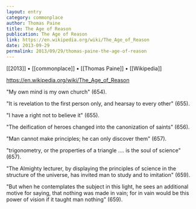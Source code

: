 ```yaml
---
layout: entry
category: commonplace
author: Thomas Paine
title: The Age of Reason
publication: The Age of Reason
link: https://en.wikipedia.org/wiki/The_Age_of_Reason
date: 2013-09-29
permalink: 2013/09/29/thomas-paine-the-age-of-reason
---
```


[[2013]] • [[commonplace]] • [[Thomas Paine]] • [[Wikipedia]]

https://en.wikipedia.org/wiki/The_Age_of_Reason

"My own mind is my own church" (654).

"It is revelation to the first person only, and hearsay to every other" (655).

"I have a right not to believe it" (655). 

"The deification of heroes changed into the canonization of saints" (656).

"Man cannot make principles; he can only discover them" (657).

"trigonometry, or the properties of a triangle …. is the soul of science" (657).

"The Almighty lecturer, by displaying the principles of science in the structure of the universe, has invited man to study and to imitation" (659).

"But when he contemplates the subject in this light, he sees an additional motive for saying, that nothing was made in vain; for in vain would be this power of vision if it taught man nothing" (659).﻿
 
